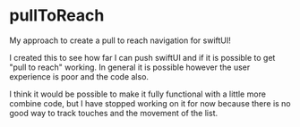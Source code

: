 # pullToReach

My approach to create a pull to reach navigation for swiftUI!

I created this to see how far I can push swiftUI and if it is possible to get "pull to reach" working. In general it is possible however the user experience is poor and the code also.

I think it would be possible to make it fully functional with a little more combine code, but I have stopped working on it for now because there is no good way to track touches and the movement of the list.
